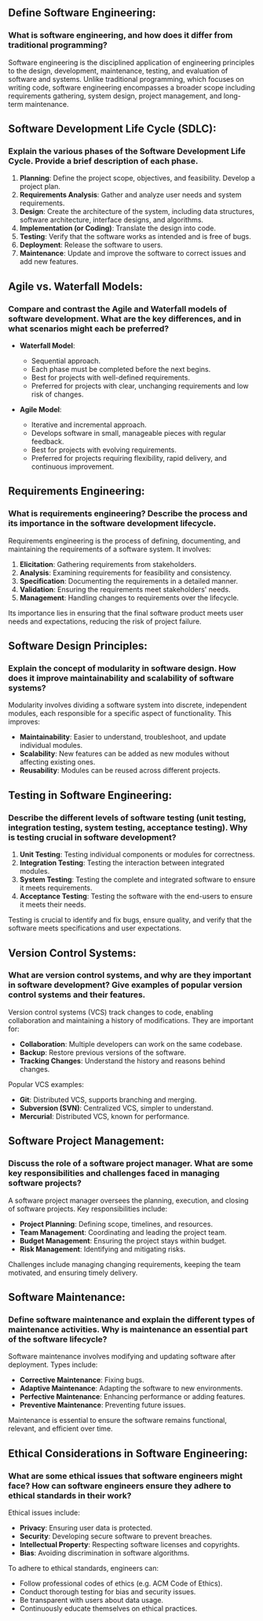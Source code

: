 ## Define Software Engineering:

### What is software engineering, and how does it differ from traditional programming?

Software engineering is the disciplined application of engineering principles to the design, development, maintenance, testing, and evaluation of software and systems. Unlike traditional programming, which focuses on writing code, software engineering encompasses a broader scope including requirements gathering, system design, project management, and long-term maintenance.

## Software Development Life Cycle (SDLC):

### Explain the various phases of the Software Development Life Cycle. Provide a brief description of each phase.

1. **Planning**: Define the project scope, objectives, and feasibility. Develop a project plan.
2. **Requirements Analysis**: Gather and analyze user needs and system requirements.
3. **Design**: Create the architecture of the system, including data structures, software architecture, interface designs, and algorithms.
4. **Implementation (or Coding)**: Translate the design into code.
5. **Testing**: Verify that the software works as intended and is free of bugs.
6. **Deployment**: Release the software to users.
7. **Maintenance**: Update and improve the software to correct issues and add new features.

## Agile vs. Waterfall Models:

### Compare and contrast the Agile and Waterfall models of software development. What are the key differences, and in what scenarios might each be preferred?

- **Waterfall Model**:
  - Sequential approach.
  - Each phase must be completed before the next begins.
  - Best for projects with well-defined requirements.
  - Preferred for projects with clear, unchanging requirements and low risk of changes.

- **Agile Model**:
  - Iterative and incremental approach.
  - Develops software in small, manageable pieces with regular feedback.
  - Best for projects with evolving requirements.
  - Preferred for projects requiring flexibility, rapid delivery, and continuous improvement.

## Requirements Engineering:

### What is requirements engineering? Describe the process and its importance in the software development lifecycle.

Requirements engineering is the process of defining, documenting, and maintaining the requirements of a software system. It involves:

1. **Elicitation**: Gathering requirements from stakeholders.
2. **Analysis**: Examining requirements for feasibility and consistency.
3. **Specification**: Documenting the requirements in a detailed manner.
4. **Validation**: Ensuring the requirements meet stakeholders' needs.
5. **Management**: Handling changes to requirements over the lifecycle.

Its importance lies in ensuring that the final software product meets user needs and expectations, reducing the risk of project failure.

## Software Design Principles:

### Explain the concept of modularity in software design. How does it improve maintainability and scalability of software systems?

Modularity involves dividing a software system into discrete, independent modules, each responsible for a specific aspect of functionality. This improves:

- **Maintainability**: Easier to understand, troubleshoot, and update individual modules.
- **Scalability**: New features can be added as new modules without affecting existing ones.
- **Reusability**: Modules can be reused across different projects.

## Testing in Software Engineering:

### Describe the different levels of software testing (unit testing, integration testing, system testing, acceptance testing). Why is testing crucial in software development?

1. **Unit Testing**: Testing individual components or modules for correctness.
2. **Integration Testing**: Testing the interaction between integrated modules.
3. **System Testing**: Testing the complete and integrated software to ensure it meets requirements.
4. **Acceptance Testing**: Testing the software with the end-users to ensure it meets their needs.

Testing is crucial to identify and fix bugs, ensure quality, and verify that the software meets specifications and user expectations.

## Version Control Systems:

### What are version control systems, and why are they important in software development? Give examples of popular version control systems and their features.

Version control systems (VCS) track changes to code, enabling collaboration and maintaining a history of modifications. They are important for:

- **Collaboration**: Multiple developers can work on the same codebase.
- **Backup**: Restore previous versions of the software.
- **Tracking Changes**: Understand the history and reasons behind changes.

Popular VCS examples:
- **Git**: Distributed VCS, supports branching and merging.
- **Subversion (SVN)**: Centralized VCS, simpler to understand.
- **Mercurial**: Distributed VCS, known for performance.

## Software Project Management:

### Discuss the role of a software project manager. What are some key responsibilities and challenges faced in managing software projects?

A software project manager oversees the planning, execution, and closing of software projects. Key responsibilities include:

- **Project Planning**: Defining scope, timelines, and resources.
- **Team Management**: Coordinating and leading the project team.
- **Budget Management**: Ensuring the project stays within budget.
- **Risk Management**: Identifying and mitigating risks.

Challenges include managing changing requirements, keeping the team motivated, and ensuring timely delivery.

## Software Maintenance:

### Define software maintenance and explain the different types of maintenance activities. Why is maintenance an essential part of the software lifecycle?

Software maintenance involves modifying and updating software after deployment. Types include:

- **Corrective Maintenance**: Fixing bugs.
- **Adaptive Maintenance**: Adapting the software to new environments.
- **Perfective Maintenance**: Enhancing performance or adding features.
- **Preventive Maintenance**: Preventing future issues.

Maintenance is essential to ensure the software remains functional, relevant, and efficient over time.

## Ethical Considerations in Software Engineering:

### What are some ethical issues that software engineers might face? How can software engineers ensure they adhere to ethical standards in their work?

Ethical issues include:

- **Privacy**: Ensuring user data is protected.
- **Security**: Developing secure software to prevent breaches.
- **Intellectual Property**: Respecting software licenses and copyrights.
- **Bias**: Avoiding discrimination in software algorithms.

To adhere to ethical standards, engineers can:

- Follow professional codes of ethics (e.g. ACM Code of Ethics).
- Conduct thorough testing for bias and security issues.
- Be transparent with users about data usage.
- Continuously educate themselves on ethical practices.
